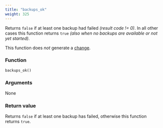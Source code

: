 ```yaml
---
title: "backups_ok"
weight: 325
---
```


Returns `false` if at least one backup had failed _(result code != 0)_.
In all other cases this function returns `true` _(also when no backups are available or not yet started)_.

This function does *not* generate a [change](../../overview/changes).

### Function

`backups_ok()`

### Arguments

None

### Return value

Returns `false` if at least one backup has failed, otherwise this function returns `true`.
